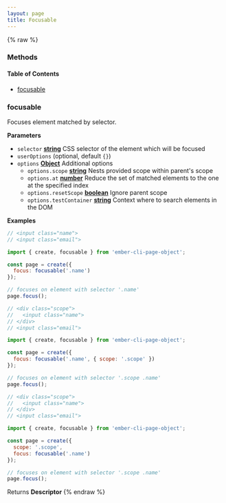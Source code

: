 ```yaml
---
layout: page
title: Focusable
---
```


{% raw %}
### Methods


<!-- Generated by documentation.js. Update this documentation by updating the source code. -->

#### Table of Contents

-   [focusable](#focusable)

### focusable

Focuses element matched by selector.

**Parameters**

-   `selector` **[string](https://developer.mozilla.org/docs/Web/JavaScript/Reference/Global_Objects/String)** CSS selector of the element which will be focused
-   `userOptions`   (optional, default `{}`)
-   `options` **[Object](https://developer.mozilla.org/docs/Web/JavaScript/Reference/Global_Objects/Object)** Additional options
    -   `options.scope` **[string](https://developer.mozilla.org/docs/Web/JavaScript/Reference/Global_Objects/String)** Nests provided scope within parent's scope
    -   `options.at` **[number](https://developer.mozilla.org/docs/Web/JavaScript/Reference/Global_Objects/Number)** Reduce the set of matched elements to the one at the specified index
    -   `options.resetScope` **[boolean](https://developer.mozilla.org/docs/Web/JavaScript/Reference/Global_Objects/Boolean)** Ignore parent scope
    -   `options.testContainer` **[string](https://developer.mozilla.org/docs/Web/JavaScript/Reference/Global_Objects/String)** Context where to search elements in the DOM

**Examples**

```javascript
// <input class="name">
// <input class="email">

import { create, focusable } from 'ember-cli-page-object';

const page = create({
  focus: focusable('.name')
});

// focuses on element with selector '.name'
page.focus();
```

```javascript
// <div class="scope">
//   <input class="name">
// </div>
// <input class="email">

import { create, focusable } from 'ember-cli-page-object';

const page = create({
  focus: focusable('.name', { scope: '.scope' })
});

// focuses on element with selector '.scope .name'
page.focus();
```

```javascript
// <div class="scope">
//   <input class="name">
// </div>
// <input class="email">

import { create, focusable } from 'ember-cli-page-object';

const page = create({
  scope: '.scope',
  focus: focusable('.name')
});

// focuses on element with selector '.scope .name'
page.focus();
```

Returns **Descriptor** 
{% endraw %}
